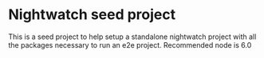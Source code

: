 # Nightwatch seed project
This is a seed project to help setup a standalone nightwatch project with all the packages necessary to run an e2e project. 
Recommended node is 6.0


